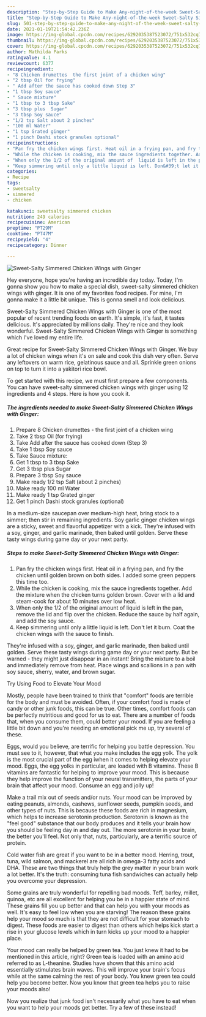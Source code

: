 ```yaml
---
description: "Step-by-Step Guide to Make Any-night-of-the-week Sweet-Salty Simmered Chicken Wings with Ginger"
title: "Step-by-Step Guide to Make Any-night-of-the-week Sweet-Salty Simmered Chicken Wings with Ginger"
slug: 501-step-by-step-guide-to-make-any-night-of-the-week-sweet-salty-simmered-chicken-wings-with-ginger
date: 2021-01-19T21:54:42.236Z
image: https://img-global.cpcdn.com/recipes/6292035387523072/751x532cq70/sweet-salty-simmered-chicken-wings-with-ginger-recipe-main-photo.jpg
thumbnail: https://img-global.cpcdn.com/recipes/6292035387523072/751x532cq70/sweet-salty-simmered-chicken-wings-with-ginger-recipe-main-photo.jpg
cover: https://img-global.cpcdn.com/recipes/6292035387523072/751x532cq70/sweet-salty-simmered-chicken-wings-with-ginger-recipe-main-photo.jpg
author: Mathilda Parks
ratingvalue: 4.1
reviewcount: 6377
recipeingredient:
- "8 Chicken drumettes  the first joint of a chicken wing"
- "2 tbsp Oil for frying"
- " Add after the sauce has cooked down Step 3"
- "1 tbsp Soy sauce"
- " Sauce mixture"
- "1 tbsp to 3 tbsp Sake"
- "3 tbsp plus  Sugar"
- "3 tbsp Soy sauce"
- "1/2 tsp Salt about 2 pinches"
- "100 ml Water"
- "1 tsp Grated ginger"
- "1 pinch Dashi stock granules optional"
recipeinstructions:
- "Pan fry the chicken wings first. Heat oil in a frying pan, and fry the chicken until golden brown on both sides. I added some green peppers this time too."
- "While the chicken is cooking, mix the sauce ingredients together. Add the mixture when the chicken turns golden brown. Cover with a lid and steam-cook for about 10 minutes over low heat."
- "When only the 1/2 of the original amount of  liquid is left in the pan, remove the lid and flip over the chicken. Reduce the sauce by half again, and add the soy sauce."
- "Keep simmering until only a little liquid is left. Don&#39;t let it burn. Coat the chicken wings with the sauce to finish."
categories:
- Recipe
tags:
- sweetsalty
- simmered
- chicken

katakunci: sweetsalty simmered chicken 
nutrition: 249 calories
recipecuisine: American
preptime: "PT29M"
cooktime: "PT47M"
recipeyield: "4"
recipecategory: Dinner

---
```



![Sweet-Salty Simmered Chicken Wings with Ginger](https://img-global.cpcdn.com/recipes/6292035387523072/751x532cq70/sweet-salty-simmered-chicken-wings-with-ginger-recipe-main-photo.jpg)

Hey everyone, hope you're having an incredible day today. Today, I'm gonna show you how to make a special dish, sweet-salty simmered chicken wings with ginger. It is one of my favorites food recipes. For mine, I'm gonna make it a little bit unique. This is gonna smell and look delicious.

Sweet-Salty Simmered Chicken Wings with Ginger is one of the most popular of recent trending foods on earth. It's simple, it's fast, it tastes delicious. It's appreciated by millions daily. They're nice and they look wonderful. Sweet-Salty Simmered Chicken Wings with Ginger is something which I've loved my entire life.

Great recipe for Sweet-Salty Simmered Chicken Wings with Ginger. We buy a lot of chicken wings when it&#39;s on sale and cook this dish very often. Serve any leftovers on warm rice, gelatinous sauce and all. Sprinkle green onions on top to turn it into a yakitori rice bowl.


To get started with this recipe, we must first prepare a few components. You can have sweet-salty simmered chicken wings with ginger using 12 ingredients and 4 steps. Here is how you cook it.

<!--inarticleads1-->

##### The ingredients needed to make Sweet-Salty Simmered Chicken Wings with Ginger:

1. Prepare 8 Chicken drumettes - the first joint of a chicken wing
1. Take 2 tbsp Oil (for frying)
1. Take  Add after the sauce has cooked down (Step 3)
1. Take 1 tbsp Soy sauce
1. Take  Sauce mixture:
1. Get 1 tbsp to 3 tbsp Sake
1. Get 3 tbsp plus  Sugar
1. Prepare 3 tbsp Soy sauce
1. Make ready 1/2 tsp Salt (about 2 pinches)
1. Make ready 100 ml Water
1. Make ready 1 tsp Grated ginger
1. Get 1 pinch Dashi stock granules (optional)


In a medium-size saucepan over medium-high heat, bring stock to a simmer; then stir in remaining ingredients. Soy garlic ginger chicken wings are a sticky, sweet and flavorful appetizer with a kick. They&#39;re infused with a soy, ginger, and garlic marinade, then baked until golden. Serve these tasty wings during game day or your next party. 

<!--inarticleads2-->

##### Steps to make Sweet-Salty Simmered Chicken Wings with Ginger:

1. Pan fry the chicken wings first. Heat oil in a frying pan, and fry the chicken until golden brown on both sides. I added some green peppers this time too.
1. While the chicken is cooking, mix the sauce ingredients together. Add the mixture when the chicken turns golden brown. Cover with a lid and steam-cook for about 10 minutes over low heat.
1. When only the 1/2 of the original amount of  liquid is left in the pan, remove the lid and flip over the chicken. Reduce the sauce by half again, and add the soy sauce.
1. Keep simmering until only a little liquid is left. Don&#39;t let it burn. Coat the chicken wings with the sauce to finish.


They&#39;re infused with a soy, ginger, and garlic marinade, then baked until golden. Serve these tasty wings during game day or your next party. But be warned - they might just disappear in an instant! Bring the mixture to a boil and immediately remove from heat. Place wings and scallions in a pan with soy sauce, sherry, water, and brown sugar. 

Try Using Food to Elevate Your Mood


Mostly, people have been trained to think that "comfort" foods are terrible for the body and must be avoided. Often, if your comfort food is made of candy or other junk foods, this can be true. Other times, comfort foods can be perfectly nutritious and good for us to eat. There are a number of foods that, when you consume them, could better your mood. If you are feeling a little bit down and you're needing an emotional pick me up, try several of these.

Eggs, would you believe, are terrific for helping you battle depression. You must see to it, however, that what you make includes the egg yolk. The yolk is the most crucial part of the egg iwhen it comes to helping elevate your mood. Eggs, the egg yolks in particular, are loaded with B vitamins. These B vitamins are fantastic for helping to improve your mood. This is because they help improve the function of your neural transmitters, the parts of your brain that affect your mood. Consume an egg and jolly up!

Make a trail mix out of seeds and/or nuts. Your mood can be improved by eating peanuts, almonds, cashews, sunflower seeds, pumpkin seeds, and other types of nuts. This is because these foods are rich in magnesium, which helps to increase serotonin production. Serotonin is known as the "feel good" substance that our body produces and it tells your brain how you should be feeling day in and day out. The more serotonin in your brain, the better you'll feel. Not only that, nuts, particularly, are a terrific source of protein.

Cold water fish are great if you want to be in a better mood. Herring, trout, tuna, wild salmon, and mackerel are all rich in omega-3 fatty acids and DHA. These are two things that truly help the grey matter in your brain work a lot better. It's the truth: consuming tuna fish sandwiches can actually help you overcome your depression. 

Some grains are truly wonderful for repelling bad moods. Teff, barley, millet, quinoa, etc are all excellent for helping you be in a happier state of mind. These grains fill you up better and that can help you with your moods as well. It's easy to feel low when you are starving! The reason these grains help your mood so much is that they are not difficult for your stomach to digest. These foods are easier to digest than others which helps kick start a rise in your glucose levels which in turn kicks up your mood to a happier place.

Your mood can really be helped by green tea. You just knew it had to be mentioned in this article, right? Green tea is loaded with an amino acid referred to as L-theanine. Studies have shown that this amino acid essentially stimulates brain waves. This will improve your brain's focus while at the same calming the rest of your body. You knew green tea could help you become better. Now you know that green tea helps you to raise your moods also!

Now you realize that junk food isn't necessarily what you have to eat when you want to help your moods get better. Try a few of these instead!


